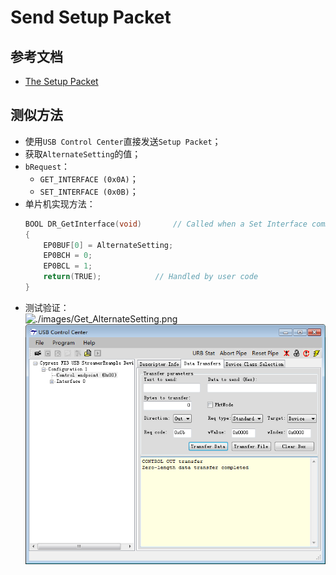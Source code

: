 # Send Setup Packet

## 参考文档

* [The Setup Packet](https://www.beyondlogic.org/usbnutshell/usb6.shtml)

## 测似方法

* 使用`USB Control Center`直接发送`Setup Packet`；
* 获取`AlternateSetting`的值；
* `bRequest`：
  * `GET_INTERFACE (0x0A)`；
  * `SET_INTERFACE (0x0B)`；
* 单片机实现方法：
  ```C
  BOOL DR_GetInterface(void)       // Called when a Set Interface command is received
  {
      EP0BUF[0] = AlternateSetting;
      EP0BCH = 0;
      EP0BCL = 1;
      return(TRUE);            // Handled by user code
  }
  ```
* 测试验证：  
  ![./images/Get_AlternateSetting.png](./images/Get_AlternateSetting.png)  
  ![images/Set_AlternateSetting.png](images/Set_AlternateSetting.png)